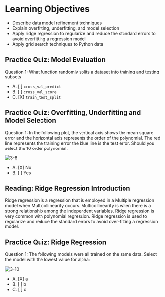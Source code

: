 # Learning Objectives

* Describe data model refinement techniques
* Explain overfitting, underfitting, and model selection
* Apply ridge regression to regularize and reduce the standard errors to avoid overfitting a regression model
* Apply grid search techniques to Python data

## Practice Quiz: Model Evaluation

Question 1: What function randomly splits a dataset into training and testing subsets

- A. [ ] ```cross_val_predict```
- B. [ ] ```cross_val_score```
- C. [X] ```train_test_split```

## Practice Quiz: Overfitting, Underfitting and Model Selection

Question 1: In the following plot, the vertical axis shows the mean square error and the horizontal axis represents the order of the polynomial. The red line represents the training error the blue line is the test error. Should you select the 16 order polynomial.

![3-8](https://user-images.githubusercontent.com/17474099/119517776-33570c00-bd78-11eb-9c8f-84a2c0838063.png)

- A. [X] No
- B. [ ] Yes

## Reading: Ridge Regression Introduction

Ridge regression is a regression that is employed in a Multiple regression model when Multicollinearity occurs. Multicollinearity is when there is a strong relationship among the independent variables. Ridge regression is very common with polynomial regression. Ridge regression is used to regularize and reduce the standard errors to avoid over-fitting a regression model.

## Practice Quiz: Ridge Regression

Question 1: The following models were all trained on the same data. Select the model with the lowest value for alpha:

![3-10](https://user-images.githubusercontent.com/17474099/119526378-a0ba6b00-bd7f-11eb-83a6-2a0e7f271552.png)

- A. [X] a
- B. [ ] b
- C. [ ] c

